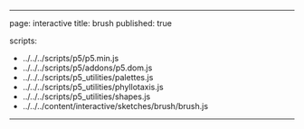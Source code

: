 
---
page: interactive
title: brush
published: true

scripts:
  - ../../../scripts/p5/p5.min.js
  - ../../../scripts/p5/addons/p5.dom.js
  - ../../../scripts/p5_utilities/palettes.js
  - ../../../scripts/p5_utilities/phyllotaxis.js
  - ../../../scripts/p5_utilities/shapes.js
  - ../../../content/interactive/sketches/brush/brush.js
---

<div id="sketch" class="pl-5">
  <div id="brush-holder">
  </div>
</div>
